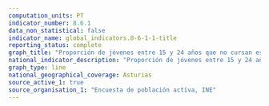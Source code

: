 ```yaml
---
computation_units: PT
indicator_number: 8.6.1
data_non_statistical: false
indicator_name: global_indicators.8-6-1-1-title
reporting_status: complete
graph_title: "Proporción de jóvenes entre 15 y 24 años que no cursan estudios, no están empleados ni reciben formación"
national_indicator_description: "Proporción de jóvenes entre 15 y 24 años que no cursan estudios, no están empleados ni reciben formación"
graph_type: line
national_geographical_coverage: Asturias
source_active_1: true
source_organisation_1: "Encuesta de población activa, INE"
---
```

